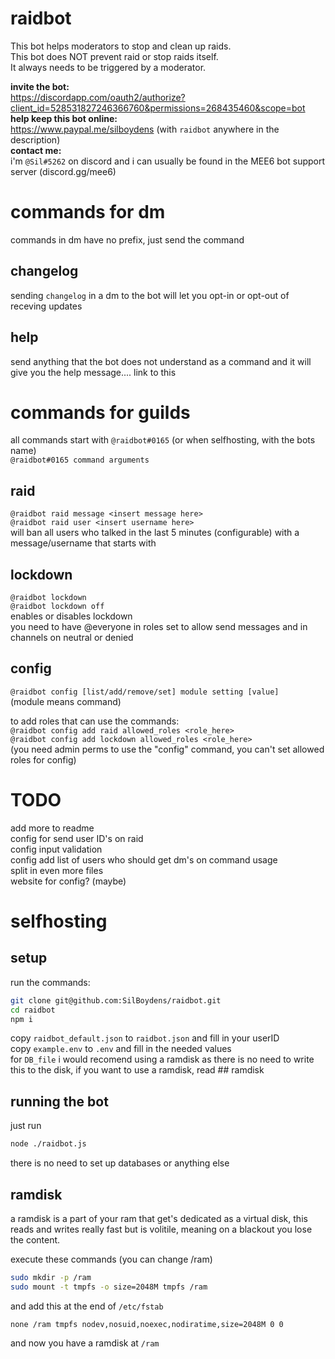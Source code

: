# raidbot

This bot helps moderators to stop and clean up raids.  
This bot does NOT prevent raid or stop raids itself.  
It always needs to be triggered by a moderator.  

**invite the bot:**  
https://discordapp.com/oauth2/authorize?client_id=528531827246366760&permissions=268435460&scope=bot  
**help keep this bot online:**  
https://www.paypal.me/silboydens
(with `raidbot` anywhere in the description)  
**contact me:**  
i'm `@Sil#5262` on discord and i can usually be found in the MEE6 bot support server (discord.gg/mee6)

# commands for dm
commands in dm have no prefix, just send the command

## changelog
sending `changelog` in a dm to the bot will let you opt-in or opt-out of receving updates

## help
send anything that the bot does not understand as a command and it will give you the help message.... link to this

# commands for guilds

all commands start with `@raidbot#0165` (or when selfhosting, with the bots name)  
`@raidbot#0165 command arguments`

## raid

`@raidbot raid message <insert message here>`  
`@raidbot raid user <insert username here>`  
will ban all users who talked in the last 5 minutes (configurable) with a message/username that starts with <insert xxx here>

## lockdown

`@raidbot lockdown`  
`@raidbot lockdown off`  
enables or disables lockdown  
you need to have @everyone in roles set to allow send messages and in channels on neutral or denied

## config

`@raidbot config [list/add/remove/set] module setting [value]`  
(module means command)  

to add roles that can use the commands:  
`@raidbot config add raid allowed_roles <role_here>`  
`@raidbot config add lockdown allowed_roles <role_here>`  
(you need admin perms to use the "config" command, you can't set allowed roles for config)

# TODO
add more to readme  
config for send user ID's on raid  
config input validation  
config add list of users who should get dm's on command usage  
split in even more files  
website for config? (maybe)  

# selfhosting

## setup
run the commands:
```bash
git clone git@github.com:SilBoydens/raidbot.git
cd raidbot
npm i
```

copy `raidbot_default.json` to `raidbot.json` and fill in your userID  
copy `example.env` to `.env` and fill in the needed values  
for `DB_file` i would recomend using a ramdisk as there is no need to write this to the disk, if you want to use a ramdisk, read ## ramdisk

## running the bot
just run
```bash
node ./raidbot.js
```
there is no need to set up databases or anything else


## ramdisk
a ramdisk is a part of your ram that get's dedicated as a virtual disk, this reads and writes really fast but is volitile, meaning on a blackout you lose the content.

execute these commands (you can change /ram)
```bash
sudo mkdir -p /ram
sudo mount -t tmpfs -o size=2048M tmpfs /ram
```

and add this at the end of `/etc/fstab`
```
none /ram tmpfs nodev,nosuid,noexec,nodiratime,size=2048M 0 0
```
and now you have a ramdisk at `/ram`